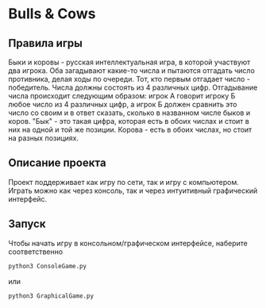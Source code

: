 # Bulls & Cows

## Правила игры
Быки и коровы - русская интеллектуальная игра, в которой участвуют два игрока.  Оба загадывают какие-то числа и пытаются отгадать число противника, делая ходы по очереди. Тот, кто первым отгадает число - победитель. Числа должны состоять из 4 различных цифр.  Отгадывание числа происходит следующим образом: игрок А говорит игроку Б любое число из 4 различных цифр, а игрок Б должен сравнить это число со своим и в ответ сказать, сколько в названном числе быков и коров. "Бык" - это такая цифра, которая есть в обоих числах и стоит в них на одной и той же позиции.  Корова - есть в обоих числах, но стоит на разных позициях.

## Описание проекта
Проект поддерживает как игру по сети, так и игру с компьютером. Играть можно как через консоль, так и через интуитивный графический интерфейс.

## Запуск
Чтобы начать игру в консольном/графическом интерфейсе, наберите соответственно
```bash
python3 ConsoleGame.py
```
или
```bash
python3 GraphicalGame.py
```

